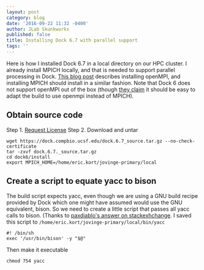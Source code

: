 ```yaml
---
layout: post
category: blog
date: '2016-09-22 11:32 -0400'
author: JLab Skunkworks
published: false
title: Installing Dock 6.7 with parallel support
tags: ''
---
```

Here is how I installed Dock 6.7 in a local directory on our HPC cluster. I already install MPICH locally, and that is needed to support parallel processing in Dock.  [This blog post](http://jovingelabsoftware.github.io/blog/2016/02/15/installing-openmpi-and-rmpi-from-source/) describes installing openMPI, and installing MPICH should install in a similar fashion.  Note that Dock 6 does not support openMPI out of the box (though [they claim](http://dock.compbio.ucsf.edu/DOCK_6/dock6_manual.htm) it should be easy to adapt the build to use openmpi instead of MPICH).

## Obtain source code

Step 1. [Request License](http://dock.compbio.ucsf.edu/Online_Licensing/dock_license_application.html)
Step 2. Download and untar
```
wget https://dock.compbio.ucsf.edu/dock.6.7_source.tar.gz --no-check-certificate
tar -zxvf dock.6.7._source.tar.gz
cd dock6/install
export MPICH_HOME=/home/eric.kort/jovinge-primary/local
```

## Create a script to equate yacc to bison
The build script expects yacc, even though we are using a GNU build recipe provided by Dock which one might have assumed would use the GNU equivalent, bison.  So we need to create a little script that passes all yacc calls to bison.  (Thanks to [paxdiablo's answer on stackexhchange](http://stackoverflow.com/questions/10733238/make-yacc-command-not-found-after-installing-bison).  I saved this script to `/home/eric.kort/jovinge-primary/local/bin/yacc`

```
#! /bin/sh
exec '/usr/bin/bison' -y "$@"
```
Then make it executable

```
chmod 754 yacc
```

